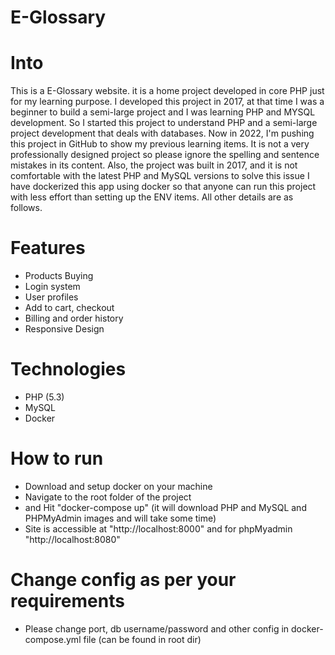 # E-Glossary

# Into
This is a E-Glossary website. it is a home project developed in core PHP just for my learning purpose.
I developed this project in 2017, at that time I was a beginner to build a semi-large project and I was learning PHP and MYSQL development.
So I started this project to understand PHP and a semi-large project development that deals with databases.
Now in 2022, I'm pushing this project in GitHub to show my previous learning items. It is not a very professionally designed project so please ignore the spelling and sentence mistakes in its content. Also, the project was built in 2017, and it is not comfortable with the latest PHP and MySQL versions to solve this issue I have dockerized this app using docker so that anyone can run this project with less effort than setting up the ENV items. All other details are as follows.  

# Features
- Products Buying
- Login system
- User profiles
- Add to cart, checkout
- Billing and order history
- Responsive Design 

# Technologies 
 - PHP (5.3)
 - MySQL
 - Docker 

# How to run 
- Download and setup docker on your machine
- Navigate to the root folder of the project 
- and Hit "docker-compose up" (it will download PHP and MySQL and PHPMyAdmin images and will take some time)
- Site is accessible at "http://localhost:8000" and for phpMyadmin "http://localhost:8080"

# Change config as per your requirements
- Please change port, db username/password and other config in docker-compose.yml file (can be found in root dir)
